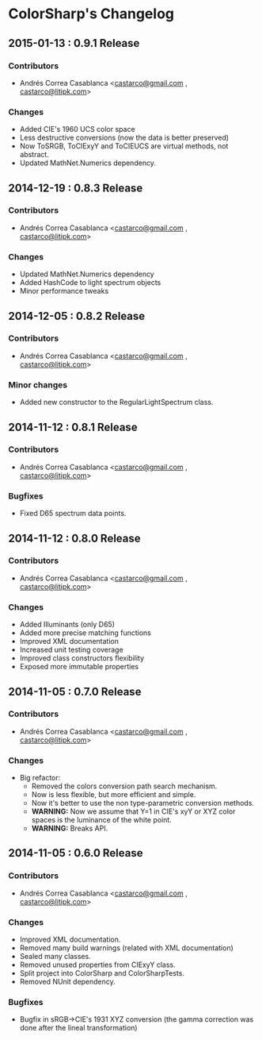 ColorSharp's Changelog
======================

## 2015-01-13 : 0.9.1 Release

### Contributors
* Andrés Correa Casablanca <castarco@gmail.com , castarco@litipk.com>

### Changes
 * Added CIE's 1960 UCS color space
 * Less destructive conversions (now the data is better preserved)
 * Now ToSRGB, ToCIExyY and ToCIEUCS are virtual methods, not abstract.
 * Updated MathNet.Numerics dependency.


## 2014-12-19 : 0.8.3 Release

### Contributors
* Andrés Correa Casablanca <castarco@gmail.com , castarco@litipk.com>

### Changes
 * Updated MathNet.Numerics dependency
 * Added HashCode to light spectrum objects
 * Minor performance tweaks


## 2014-12-05 : 0.8.2 Release

### Contributors
 * Andrés Correa Casablanca <castarco@gmail.com , castarco@litipk.com>

### Minor changes
 * Added new constructor to the RegularLightSpectrum class.

## 2014-11-12 : 0.8.1 Release

### Contributors
 * Andrés Correa Casablanca <castarco@gmail.com , castarco@litipk.com>

### Bugfixes
 * Fixed D65 spectrum data points.


## 2014-11-12 : 0.8.0 Release

### Contributors
 * Andrés Correa Casablanca <castarco@gmail.com , castarco@litipk.com>

### Changes
 * Added Illuminants (only D65)
 * Added more precise matching functions
 * Improved XML documentation
 * Increased unit testing coverage
 * Improved class constructors flexibility
 * Exposed more immutable properties


## 2014-11-05 : 0.7.0 Release

### Contributors
 * Andrés Correa Casablanca <castarco@gmail.com , castarco@litipk.com>

### Changes
 * Big refactor:
   * Removed the colors conversion path search mechanism.
   * Now is less flexible, but more efficient and simple.
   * Now it's better to use the non type-parametric conversion methods.
   * **WARNING:** Now we assume that Y=1 in CIE's xyY or XYZ color spaces is the luminance of the white point.
   * **WARNING:** Breaks API.


## 2014-11-05 : 0.6.0 Release

### Contributors
 * Andrés Correa Casablanca <castarco@gmail.com , castarco@litipk.com>

### Changes
 * Improved XML documentation.
 * Removed many build warnings (related with XML documentation)
 * Sealed many classes.
 * Removed unused properties from CIExyY class.
 * Split project into ColorSharp and ColorSharpTests.
 * Removed NUnit dependency.

### Bugfixes
 * Bugfix in sRGB->CIE's 1931 XYZ conversion (the gamma correction was done after the lineal transformation)
